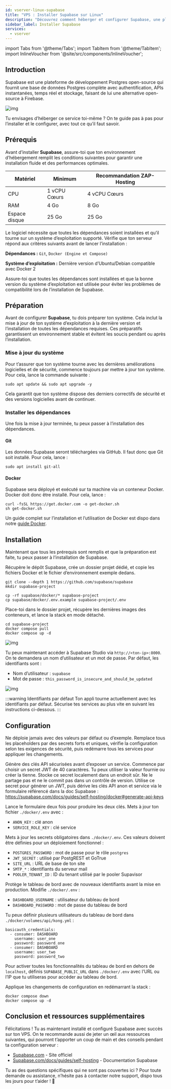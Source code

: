 ```yaml
---
id: vserver-linux-supabase
title: "VPS : Installer Supabase sur Linux"
description: "Découvrez comment héberger et configurer Supabase, une plateforme Postgres open-source fiable avec authentification et fonctionnalités en temps réel → En savoir plus maintenant"
sidebar_label: Installer Supabase
services:
  - vserver
---
```


import Tabs from '@theme/Tabs';
import TabItem from '@theme/TabItem';
import InlineVoucher from '@site/src/components/InlineVoucher';

## Introduction

Supabase est une plateforme de développement Postgres open-source qui fournit une base de données Postgres complète avec authentification, APIs instantanées, temps réel et stockage, faisant de lui une alternative open-source à Firebase.

![img](https://screensaver01.zap-hosting.com/index.php/s/gE9NRSMr22oZaCx/preview)

Tu envisages d’héberger ce service toi-même ? On te guide pas à pas pour l’installer et le configurer, avec tout ce qu’il faut savoir.

<InlineVoucher />

## Prérequis

Avant d’installer **Supabase**, assure-toi que ton environnement d’hébergement remplit les conditions suivantes pour garantir une installation fluide et des performances optimales.

| Matériel   | Minimum      | Recommandation ZAP-Hosting |
| ---------- | ------------ | -------------------------- |
| CPU        | 1 vCPU Cœurs | 4 vCPU Cœurs               |
| RAM        | 4 Go         | 8 Go                       |
| Espace disque | 25 Go      | 25 Go                      |

Le logiciel nécessite que toutes les dépendances soient installées et qu’il tourne sur un système d’exploitation supporté. Vérifie que ton serveur répond aux critères suivants avant de lancer l’installation :

**Dépendances :** `Git`, `Docker (Engine et Compose)`

**Système d’exploitation :** Dernière version d’Ubuntu/Debian compatible avec Docker 2

Assure-toi que toutes les dépendances sont installées et que la bonne version du système d’exploitation est utilisée pour éviter les problèmes de compatibilité lors de l’installation de Supabase.

## Préparation

Avant de configurer **Supabase**, tu dois préparer ton système. Cela inclut la mise à jour de ton système d’exploitation à la dernière version et l’installation de toutes les dépendances requises. Ces préparatifs garantissent un environnement stable et évitent les soucis pendant ou après l’installation.

### Mise à jour du système
Pour t’assurer que ton système tourne avec les dernières améliorations logicielles et de sécurité, commence toujours par mettre à jour ton système. Pour cela, lance la commande suivante :

```
sudo apt update && sudo apt upgrade -y
```
Cela garantit que ton système dispose des derniers correctifs de sécurité et des versions logicielles avant de continuer.

### Installer les dépendances
Une fois la mise à jour terminée, tu peux passer à l’installation des dépendances.

#### Git
Les données Supabase seront téléchargées via GitHub. Il faut donc que Git soit installé. Pour cela, lance :

```
sudo apt install git-all
```

#### Docker

Supabase sera déployé et exécuté sur ta machine via un conteneur Docker. Docker doit donc être installé. Pour cela, lance :

```
curl -fsSL https://get.docker.com -o get-docker.sh
sh get-docker.sh
```

Un guide complet sur l’installation et l’utilisation de Docker est dispo dans notre [guide Docker](vserver-linux-docker.md).

## Installation
Maintenant que tous les prérequis sont remplis et que la préparation est faite, tu peux passer à l’installation de Supabase.

Récupère le dépôt Supabase, crée un dossier projet dédié, et copie les fichiers Docker et le fichier d’environnement exemple dedans.

```
git clone --depth 1 https://github.com/supabase/supabase
mkdir supabase-project

cp -rf supabase/docker/* supabase-project
cp supabase/docker/.env.example supabase-project/.env
```

Place-toi dans le dossier projet, récupère les dernières images des conteneurs, et lance la stack en mode détaché.

```
cd supabase-project
docker compose pull
docker compose up -d
```

![img](https://screensaver01.zap-hosting.com/index.php/s/njapji2YePRgema/preview)

Tu peux maintenant accéder à Supabase Studio via `http://<ton-ip>:8000`. On te demandera un nom d’utilisateur et un mot de passe. Par défaut, les identifiants sont :

- Nom d’utilisateur : `supabase`
- Mot de passe : `this_password_is_insecure_and_should_be_updated`

![img](https://screensaver01.zap-hosting.com/index.php/s/oBpk2K3S46gETHf/preview)

:::warning Identifiants par défaut
Ton appli tourne actuellement avec les identifiants par défaut. Sécurise tes services au plus vite en suivant les instructions ci-dessous.
:::

## Configuration
Ne déploie jamais avec des valeurs par défaut ou d’exemple. Remplace tous les placeholders par des secrets forts et uniques, vérifie la configuration selon tes exigences de sécurité, puis redémarre tous les services pour appliquer les changements.

Génère des clés API sécurisées avant d’exposer un service. Commence par choisir un secret JWT de 40 caractères. Tu peux utiliser la valeur fournie ou créer la tienne. Stocke ce secret localement dans un endroit sûr. Ne le partage pas et ne le commit pas dans un contrôle de version. Utilise ce secret pour générer un JWT, puis dérive les clés API anon et service via le formulaire référencé dans la doc Supabase : https://supabase.com/docs/guides/self-hosting/docker#generate-api-keys

Lance le formulaire deux fois pour produire les deux clés. Mets à jour ton fichier `./docker/.env` avec :

- `ANON_KEY` : clé anon
- `SERVICE_ROLE_KEY` : clé service

Mets à jour les secrets obligatoires dans `./docker/.env`. Ces valeurs doivent être définies pour un déploiement fonctionnel :

- `POSTGRES_PASSWORD` : mot de passe pour le rôle `postgres`
- `JWT_SECRET` : utilisé par PostgREST et GoTrue
- `SITE_URL` : URL de base de ton site
- `SMTP_*` : identifiants du serveur mail
- `POOLER_TENANT_ID` : ID du tenant utilisé par le pooler Supavisor

Protège le tableau de bord avec de nouveaux identifiants avant la mise en production. Modifie `./docker/.env` :

- `DASHBOARD_USERNAME` : utilisateur du tableau de bord
- `DASHBOARD_PASSWORD` : mot de passe du tableau de bord

Tu peux définir plusieurs utilisateurs du tableau de bord dans `./docker/volumes/api/kong.yml` :

```
basicauth_credentials:
  - consumer: DASHBOARD
    username: user_one
    password: password_one
  - consumer: DASHBOARD
    username: user_two
    password: password_two
```

Pour activer toutes les fonctionnalités du tableau de bord en dehors de `localhost`, définis `SUPABASE_PUBLIC_URL` dans `./docker/.env` avec l’URL ou l’IP que tu utiliseras pour accéder au tableau de bord.

Applique les changements de configuration en redémarrant la stack :

```
docker compose down
docker compose up -d
```

## Conclusion et ressources supplémentaires

Félicitations ! Tu as maintenant installé et configuré Supabase avec succès sur ton VPS. On te recommande aussi de jeter un œil aux ressources suivantes, qui pourront t’apporter un coup de main et des conseils pendant ta configuration serveur :

- [Supabase.com](https://Supabase.com/) - Site officiel
- [Supabase.com/docs/guides/self-hosting](https://supabase.com/docs/guides/self-hosting) - Documentation Supabase

Tu as des questions spécifiques qui ne sont pas couvertes ici ? Pour toute demande ou assistance, n’hésite pas à contacter notre support, dispo tous les jours pour t’aider ! 🙂

<InlineVoucher />